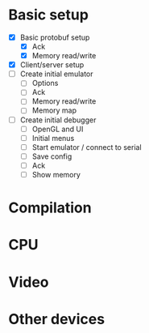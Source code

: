 # Basic setup

- [x] Basic protobuf setup
  - [x] Ack
  - [x] Memory read/write
- [x] Client/server setup
- [ ] Create initial emulator
  - [ ] Options
  - [ ] Ack
  - [ ] Memory read/write
  - [ ] Memory map
- [ ] Create initial debugger
  - [ ] OpenGL and UI
  - [ ] Initial menus
  - [ ] Start emulator / connect to serial
  - [ ] Save config
  - [ ] Ack
  - [ ] Show memory

# Compilation

# CPU

# Video

# Other devices